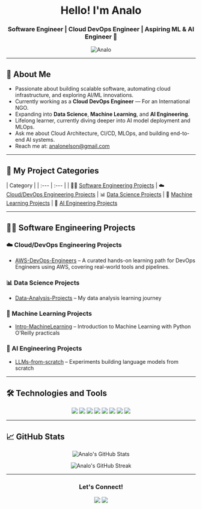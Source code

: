 <h1 align="center">Hello! I'm Analo</h1>
<h3 align="center">Software Engineer | Cloud DevOps Engineer | Aspiring ML & AI Engineer 🚀</h3>

<p align="center">
  <img src="https://komarev.com/ghpvc/?username=Analo&label=Profile%20views&color=0e75b6&style=flat" alt="Analo" />
</p>

---

## 🚀 About Me

- Passionate about building scalable software, automating cloud infrastructure, and exploring AI/ML innovations.
- Currently working as a **Cloud DevOps Engineer** — For an International NGO.
- Expanding into **Data Science**, **Machine Learning**, and **AI Engineering**.
- Lifelong learner, currently diving deeper into AI model deployment and MLOps.
- Ask me about Cloud Architecture, CI/CD, MLOps, and building end-to-end AI systems.
- Reach me at: analonelson@gmail.com

---

## 🧩 My Project Categories

| Category |
| :--- | :--- |
| 👨‍💻 [Software Engineering Projects](https://github.com/Analo?tab=repositories&q=Software-Engineering&type=&language=&sort=) 
| ☁️ [Cloud/DevOps Engineering Projects](https://github.com/Analo?tab=repositories&q=Cloud-DevOps&type=&language=&sort=) 
| 📊 [Data Science Projects](https://github.com/Analo?tab=repositories&q=Data-Science&type=&language=&sort=) 
| 🤖 [Machine Learning Projects](https://github.com/Analo?tab=repositories&q=Machine-Learning&type=&language=&sort=)
| 🧠 [AI Engineering Projects](https://github.com/Analo?tab=repositories&q=AI-Engineering&type=&language=&sort=)

---

## 👨‍💻 Software Engineering Projects

### ☁️ Cloud/DevOps Engineering Projects
- [AWS-DevOps-Engineers](https://github.com/Analo/AWS-DevOps-Engineers) – A curated hands-on learning path for DevOps Engineers using AWS, covering real-world tools and pipelines.

### 📊 Data Science Projects
- [Data-Analysis-Projects](https://github.com/Analo/Data-Analysis-Projects) – My data analysis learning journey

### 🤖 Machine Learning Projects
- [Intro-MachineLearning](https://github.com/Analo/Intro-MachineLearning) – Introduction to Machine Learning with Python O'Reilly practicals

### 🧠 AI Engineering Projects
- [LLMs-from-scratch](https://github.com/Analo/LLMs-from-scratch) – Experiments building language models from scratch

---

## 🛠️ Technologies and Tools

<div align="center">
  <img src="https://img.shields.io/badge/Code-Python-blue?style=for-the-badge&logo=python&logoColor=white"/>
  <img src="https://img.shields.io/badge/Cloud-AWS-orange?style=for-the-badge&logo=amazonaws&logoColor=white"/>
  <img src="https://img.shields.io/badge/Cloud-GCP-blue?style=for-the-badge&logo=googlecloud&logoColor=white"/>
  <img src="https://img.shields.io/badge/IaC-Terraform-purple?style=for-the-badge&logo=terraform&logoColor=white"/>
  <img src="https://img.shields.io/badge/Container-Kubernetes-blue?style=for-the-badge&logo=kubernetes&logoColor=white"/>
  <img src="https://img.shields.io/badge/Automation-Ansible-red?style=for-the-badge&logo=ansible&logoColor=white"/>
  <img src="https://img.shields.io/badge/Tools-Docker-blue?style=for-the-badge&logo=docker&logoColor=white"/>
  <img src="https://img.shields.io/badge/ML-Scikit--Learn-orange?style=for-the-badge&logo=scikitlearn&logoColor=white"/>
</div>

---

## 📈 GitHub Stats

<p align="center">
  <img src="https://github-readme-stats.vercel.app/api?username=Analo&show_icons=true&theme=tokyonight" alt="Analo's GitHub Stats" />
</p>

<p align="center">
  <img src="https://github-readme-streak-stats.herokuapp.com/?user=Analo&theme=tokyonight" alt="Analo's GitHub Streak" />
</p>

---
<div align="center">
  <h3>Let's Connect!</h3>
  <a href="mailto:your-email@example.com"><img src="https://img.shields.io/badge/Email-D14836?style=for-the-badge&logo=gmail&logoColor=white"/></a>
  <a href="https://linkedin.com/in/your-linkedin-profile"><img src="https://img.shields.io/badge/LinkedIn-0077B5?style=for-the-badge&logo=linkedin&logoColor=white"/></a>
  <!-- Optional: Add Twitter or Medium or personal website -->
</div>



